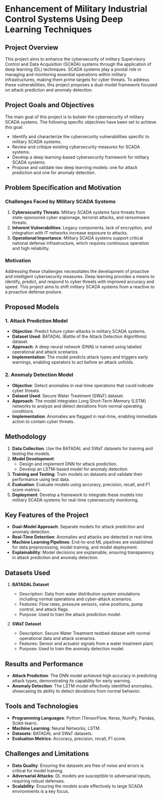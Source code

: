 # Enhancement of Military Industrial Control Systems Using Deep Learning Techniques

## Project Overview
This project aims to enhance the cybersecurity of military Supervisory Control and Data Acquisition (SCADA) systems through the application of deep learning (DL) techniques. SCADA systems play a pivotal role in managing and monitoring essential operations within military infrastructures, making them prime targets for cyber threats. To address these vulnerabilities, this project proposes a dual-model framework focused on attack prediction and anomaly detection.

## Project Goals and Objectives
The main goal of this project is to bolster the cybersecurity of military SCADA systems. The following specific objectives have been set to achieve this goal:
- Identify and characterize the cybersecurity vulnerabilities specific to military SCADA systems.
- Review and critique existing cybersecurity measures for SCADA systems.
- Develop a deep learning-based cybersecurity framework for military SCADA systems.
- Propose and validate two deep learning models: one for attack prediction and one for anomaly detection.

## Problem Specification and Motivation
### Challenges Faced by Military SCADA Systems
1. **Cybersecurity Threats**: Military SCADA systems face threats from state-sponsored cyber espionage, terrorist attacks, and ransomware threats.
2. **Inherent Vulnerabilities**: Legacy components, lack of encryption, and integration with IT networks increase exposure to attacks.
3. **Operational Importance**: Military SCADA systems support critical national defense infrastructure, which requires continuous operation and high reliability.

### Motivation
Addressing these challenges necessitates the development of proactive and intelligent cybersecurity measures. Deep learning provides a means to identify, predict, and respond to cyber threats with improved accuracy and speed. This project aims to shift military SCADA systems from a reactive to a proactive defense posture.

## Proposed Models
### 1. **Attack Prediction Model**
- **Objective**: Predict future cyber-attacks in military SCADA systems.
- **Dataset Used**: BATADAL (Battle of the Attack Detection Algorithms) dataset.
- **Approach**: A deep neural network (DNN) is trained using labeled operational and attack scenarios.
- **Implementation**: The model predicts attack types and triggers early warnings, enabling operators to act before an attack unfolds.

### 2. **Anomaly Detection Model**
- **Objective**: Detect anomalies in real-time operations that could indicate cyber threats.
- **Dataset Used**: Secure Water Treatment (SWaT) dataset.
- **Approach**: The model integrates Long Short-Term Memory (LSTM) networks to analyze and detect deviations from normal operating conditions.
- **Implementation**: Anomalies are flagged in real-time, enabling immediate action to contain cyber threats.

## Methodology
1. **Data Collection**: Use the BATADAL and SWaT datasets for training and testing the models.
2. **Model Development**:
   - Design and implement DNN for attack prediction.
   - Develop an LSTM-based model for anomaly detection.
3. **Training and Testing**: Train models on datasets and validate their performance using test data.
4. **Evaluation**: Evaluate models using accuracy, precision, recall, and F1 score metrics.
5. **Deployment**: Develop a framework to integrate these models into military SCADA systems for real-time cybersecurity monitoring.

## Key Features of the Project
- **Dual-Model Approach**: Separate models for attack prediction and anomaly detection.
- **Real-Time Detection**: Anomalies and attacks are detected in real-time.
- **Machine Learning Pipelines**: End-to-end ML pipelines are established for data preprocessing, model training, and model deployment.
- **Explainability**: Model decisions are explainable, ensuring transparency in attack prediction and anomaly detection.

## Datasets Used
1. **BATADAL Dataset**
   - Description: Data from water distribution system simulations including normal operations and cyber-attack scenarios.
   - Features: Flow rates, pressure sensors, valve positions, pump control, and attack flags.
   - Purpose: Used to train the attack prediction model.

2. **SWaT Dataset**
   - Description: Secure Water Treatment testbed dataset with normal operational data and attack scenarios.
   - Features: Sensor and actuator signals from a water treatment plant.
   - Purpose: Used to train the anomaly detection model.

## Results and Performance
- **Attack Prediction**: The DNN model achieved high accuracy in predicting attack types, demonstrating its capability for early warning.
- **Anomaly Detection**: The LSTM model effectively identified anomalies, showcasing its ability to detect deviations from normal behavior.

## Tools and Technologies
- **Programming Languages**: Python (TensorFlow, Keras, NumPy, Pandas, Scikit-learn).
- **Machine Learning**: Neural Networks, LSTM.
- **Datasets**: BATADAL and SWaT datasets.
- **Evaluation Metrics**: Accuracy, precision, recall, F1 score.

## Challenges and Limitations
- **Data Quality**: Ensuring the datasets are free of noise and errors is critical for model training.
- **Adversarial Attacks**: DL models are susceptible to adversarial inputs, requiring robust defenses.
- **Scalability**: Ensuring the models scale effectively to large SCADA environments is a key focus.

